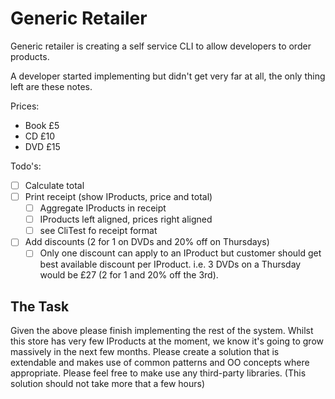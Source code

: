 # Generic Retailer

Generic retailer is creating a self service CLI to allow developers to order products.

A developer started implementing but didn't get very far at all, the only thing left are these notes.

Prices:
 - Book £5
 - CD  £10
 - DVD £15
 
Todo's:

 - [ ] Calculate total
 - [ ] Print receipt (show IProducts, price and total)
   - [ ] Aggregate IProducts in receipt
   - [ ] IProducts left aligned, prices right aligned
   - [ ] see CliTest fo receipt format
 - [ ] Add discounts (2 for 1 on DVDs and 20% off on Thursdays)
   - [ ] Only one discount can apply to an IProduct but customer should get best available discount per IProduct. i.e. 3 DVDs on a Thursday would be £27 (2 for 1 and 20% off the 3rd).

## The Task

Given the above please finish implementing the rest of the system. 
Whilst this store has very few IProducts at the moment, we know it's going to grow massively in the next few months.
Please create a solution that is extendable and makes use of common patterns and OO concepts where appropriate.
Please feel free to make use any third-party libraries.
(This solution should not take more that a few hours)
 
